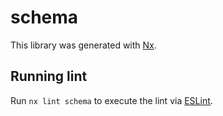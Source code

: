 # schema

This library was generated with [Nx](https://nx.dev).

## Running lint

Run `nx lint schema` to execute the lint via [ESLint](https://eslint.org/).
